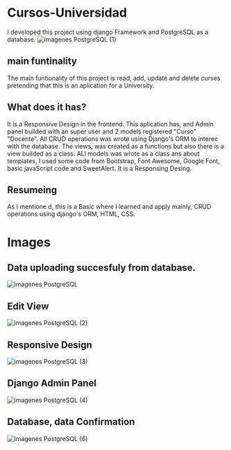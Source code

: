 # Cursos-Universidad
I developed this project using django Framework and PostgreSQL as a database. 
![imagenes PostgreSQL (1)](https://user-images.githubusercontent.com/111468101/192372631-e54b505d-679b-4de4-9c08-be2859c4f0b6.png)

## main funtinality

The main funtionality of this project is read, add, update and delete curses pretending that this is an aplication for a University.

## What does it has?

It is a Responsive Design in the frontend. This aplication has, and Admin panel builded with an super user and 2 models registered "Curso" "Docente".
All CRUD operations was wrote using Django's ORM to interec with the database.
The views, was created as a functions but  also there is a view builded as a class.
ALl models was wrote as a class ans about templates, I used some code from Bootstrap, Font Awesome, Google Font, basic javaScript code and SweetAlert.
It is a Responsing Desing.

## Resumeing
As I mentione
d, this is a Basic where I learned and apply mainly, CRUD operations using django's ORM, HTML, CSS.

# Images
## Data uploading succesfuly from database.
![imagenes PostgreSQL](https://user-images.githubusercontent.com/111468101/192372730-78f7f2c3-67aa-4999-b969-832515edf481.png)

## Edit View
![imagenes PostgreSQL (2)](https://user-images.githubusercontent.com/111468101/192372959-2c0c2703-85ef-48dd-9d86-3551da585b64.png)

## Responsive Design
![imagenes PostgreSQL (3)](https://user-images.githubusercontent.com/111468101/192373041-00bc35c3-d595-4cc4-aaea-d8f484432e7e.png)

## Django Admin Panel
![imagenes PostgreSQL (4)](https://user-images.githubusercontent.com/111468101/192373158-528e37d7-a4fe-4372-a46b-9ad8f63ea341.png)

## Database, data Confirmation
![imagenes PostgreSQL (6)](https://user-images.githubusercontent.com/111468101/192373250-a4dde2c1-e015-4cc1-b7f2-63439cf2bd40.png)
